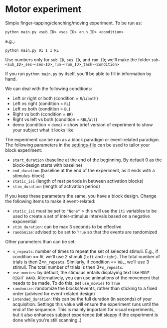 # Motor experiment

Simple finger-tapping/clenching/moving experiment. To be run as:

```python main.py <sub ID> <ses ID> <run ID> <condition>```

e.g.,:

```python main.py 01 1 1 RL```

Use numbers only for `sub ID`, `ses ID`, and `run ID`; we'll make the folder `sub-<sub_ID>_ses-<ses-ID>_run-<run_ID>_task-<condition>`

If you run `python main.py` by itself, you'll be able to fill in information by hand.

We can deal with the following conditions:
- Left or right or both  (condition = `R`/`L`/`both`)
- Left vs right         (condition = `RL`)
- Left vs both          (condition = `BL`)
- Right vs both         (condition = `BR`)
- Right vs left vs both (condition = `RBL`/`all`)
- demo                  (condition = `demo`) > show brief version of experiment to show your subject what it looks like

The experiment can be run as a block paradigm or event-related paradigm. The following parameters in the [settings-file](settings.yml) can be used to tailor your block experiment:

- `start_duration`      (baseline at the end of the beginning. By default 0 as the block-design starts with baseline)
- `end_duration`        (baseline at the end of the experiment, as it ends with a stimulus-block)
- `static_isi`          (length of rest periods in between activation blocks)
- `stim_duration`       (length of activation period)

If you keep these parameters the same, you have a block design. Change the following items to make it event-related:

- `static_isi` must be set to `"None"` > this will use the `iti` variables to be used to create a set of inter-stimulus intervals based on a negative exponential
- `stim_duration`: can be max 3 seconds to be effective
- `randomize`: advised to be set to `True` so that the events are randomized

Other parameters than can be set:

- `n_repeats`: number of times to repeat the set of selected stimuli. E.g., if condition == `RL` we'll use 2 stimuli (`left` and `right`). The total number of trials is then 2*`n_repeats`. Similarly, if condition == `RBL`, we'll use 3 stimuli. The total number of trials is then 3*`n_repeats`.
- `use_movies`: by default, the stimulus entails displaying text like `MOVE RIGHT HAND`. Alternatively, you can use animations of the movement that needs to be made. To do this, set `use_movies` to `True`
- `randomize`: randomize the blocks/events, rather than sticking to a fixed order (advised for event-related design)
- `intended_duration`: this can be the full duration (in seconds) of your acquisition. Settings this value will ensure the experiment runs until the end of the sequence. This is mainly important for visual experiments, but it also enhances subject experience (bit sloppy if the experiment is done while you're still scanning..)
